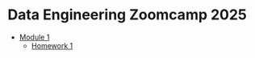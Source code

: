 # Data Engineering Zoomcamp 2025

- [Module 1](./Module_1/)
    - [Homework 1](./Module_1/homework.md)
